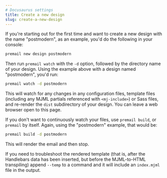 ```yaml
---
# Docusaurus settings
title: Create a new design
slug: create-a-new-design
---
```


If you're starting out for the first time and want to create a new design with
the name "postmodern", as an example, you'd do the following in your console:

```sh
premail new design postmodern
```

Then run `premail watch` with the `-d` option, followed by the directory name of
your design. Using the example above with a design named "postmodern", you'd
run:

```sh
premail watch -d postmodern
```

This will watch for any changes in any configuration files, template files
(including any MJML partials referenced with `<mj-include>`) or Sass files, and
re-render the `dist` subdirectory of your design. You can leave a web browser
open to this page.

If you don't want to continuously watch your files, use `premail build`, or
`premail` by itself. Again, using the "postmodern" example, that would be:

```sh
premail build -d postmodern
```

This will render the email and then stop.

If you need to troubleshoot the rendered template (that is, after the Handlebars
data has been inserted, but before the MJML-to-HTML transpiling) append `--temp`
to a command and it will include an `index.mjml` file in the output.
